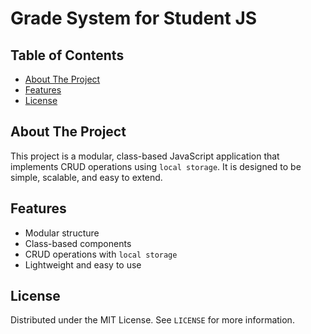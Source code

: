 # Grade System for Student JS

## Table of Contents
- [About The Project](#about-the-project)
- [Features](#features)
- [License](#license)

## About The Project

This project is a modular, class-based JavaScript application that implements CRUD operations using `local storage`. It is designed to be simple, scalable, and easy to extend.

## Features
- Modular structure
- Class-based components
- CRUD operations with `local storage`
- Lightweight and easy to use

## License

Distributed under the MIT License. See `LICENSE` for more information.
